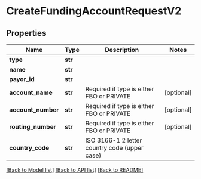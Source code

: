 # CreateFundingAccountRequestV2

## Properties
Name | Type | Description | Notes
------------ | ------------- | ------------- | -------------
**type** | **str** |  | 
**name** | **str** |  | 
**payor_id** | **str** |  | 
**account_name** | **str** | Required if type is either FBO or PRIVATE | [optional] 
**account_number** | **str** | Required if type is either FBO or PRIVATE | [optional] 
**routing_number** | **str** | Required if type is either FBO or PRIVATE | [optional] 
**country_code** | **str** | ISO 3166-1 2 letter country code (upper case) | 

[[Back to Model list]](../README.md#documentation-for-models) [[Back to API list]](../README.md#documentation-for-api-endpoints) [[Back to README]](../README.md)


